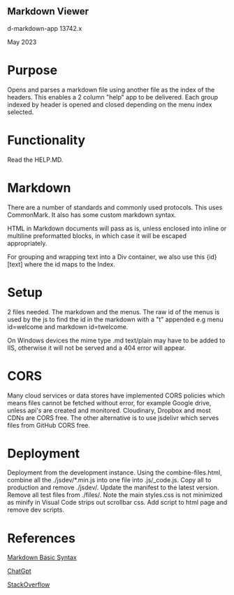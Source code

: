 Markdown Viewer
---------------
d-markdown-app
13742.x

May 2023 

# Purpose

Opens and parses a markdown file using another file as the index of the headers. This enables a 2 column "help" app to be delivered. Each group indexed by header is opened and closed depending on the menu index selected. 

# Functionality

Read the HELP.MD.  

# Markdown

There are a number of standards and commonly used protocols. This uses CommonMark. It also has some custom markdown syntax.

HTML in Markdown documents will pass as is, unless enclosed into inline or multiline preformatted blocks, in which case it will be escaped appropriately.

For grouping and wrapping text into a Div container, we also use this {id}[text] where the id maps to the Index.

# Setup

2 files needed. The markdown and the menus. The raw id of the menus is used by the js to find the id in the markdown with a "t" appended e.g menu id=welcome and markdown id=twelcome. 

On Windows devices the mime type .md text/plain may have to be added to IIS, otherwise it will not be served and a 404 error will appear.

# CORS

Many cloud services or data stores have implemented CORS policies which means files cannot be fetched without error, for example Google drive, unless api's are created and monitored. Cloudinary, Dropbox and most CDNs are CORS free. The other alternative is to use jsdelivr which serves files from GitHub CORS free.

# Deployment

Deployment from the development instance. Using the combine-files.html, combine all the ./jsdev/*.min.js into one file into .js/_code.js. Copy all to production and remove ./jsdev/. Update the manifest to the latest version. Remove all test files from ./files/. Note the main styles.css is not minimized as minify in Visual Code strips out scrollbar css. Add script to html page and remove dev scripts.


# References

[Markdown Basic Syntax](https://www.markdownguide.org/basic-syntax/) 

[ChatGpt](https://openai.com)

[StackOverflow](https://stackoverflow.com)
